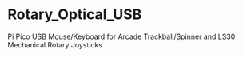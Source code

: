 # Rotary_Optical_USB
Pi Pico USB Mouse/Keyboard for Arcade Trackball/Spinner and LS30 Mechanical Rotary Joysticks
